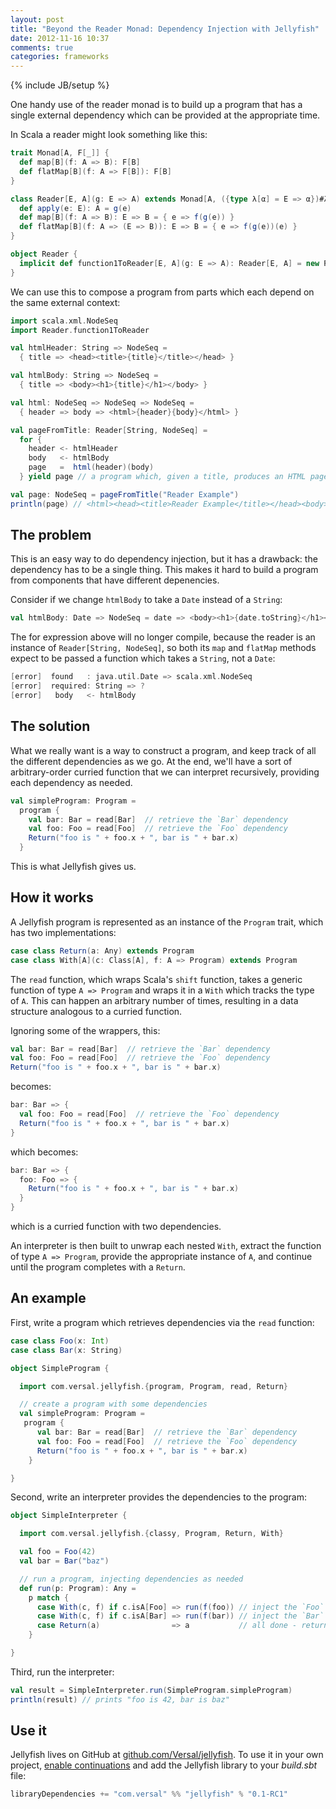 ```yaml
---
layout: post
title: "Beyond the Reader Monad: Dependency Injection with Jellyfish"
date: 2012-11-16 10:37
comments: true
categories: frameworks
---
```


{% include JB/setup %}

One handy use of the reader monad is to build up a program that has a single external dependency which can be provided at the appropriate time.

In Scala a reader might look something like this:

```scala
trait Monad[A, F[_]] {
  def map[B](f: A => B): F[B]
  def flatMap[B](f: A => F[B]): F[B]
}

class Reader[E, A](g: E => A) extends Monad[A, ({type λ[α] = E => α})#λ] {
  def apply(e: E): A = g(e)
  def map[B](f: A => B): E => B = { e => f(g(e)) }
  def flatMap[B](f: A => (E => B)): E => B = { e => f(g(e))(e) }
}

object Reader {
  implicit def function1ToReader[E, A](g: E => A): Reader[E, A] = new Reader(g)
}
```

We can use this to compose a program from parts which each depend on the same external context:

```scala
import scala.xml.NodeSeq
import Reader.function1ToReader

val htmlHeader: String => NodeSeq =
  { title => <head><title>{title}</title></head> }

val htmlBody: String => NodeSeq =
  { title => <body><h1>{title}</h1></body> }

val html: NodeSeq => NodeSeq => NodeSeq =
  { header => body => <html>{header}{body}</html> }

val pageFromTitle: Reader[String, NodeSeq] =
  for {
    header <- htmlHeader
    body   <- htmlBody
    page   =  html(header)(body)
  } yield page // a program which, given a title, produces an HTML page

val page: NodeSeq = pageFromTitle("Reader Example")
println(page) // <html><head><title>Reader Example</title></head><body><h1>Reader Example</h1></body></html>
```

## The problem

This is an easy way to do dependency injection, but it has a drawback: the dependency has to be a single thing.  This makes it hard to build a program from components that have different depenencies.

Consider if we change `htmlBody` to take a `Date` instead of a `String`:

```scala
val htmlBody: Date => NodeSeq = date => <body><h1>{date.toString}</h1></body>
```

The for expression above will no longer compile, because the reader is an instance of `Reader[String, NodeSeq]`, so both its `map` and `flatMap` methods expect to be passed a function which takes a `String`, not a `Date`:

```scala
[error]  found   : java.util.Date => scala.xml.NodeSeq
[error]  required: String => ?
[error]   body   <- htmlBody
```

## The solution

What we really want is a way to construct a program, and keep track of all the different dependencies as we go.  At the end, we'll have a sort of arbitrary-order curried function that we can interpret recursively, providing each dependency as needed.

```scala
val simpleProgram: Program =
  program {
    val bar: Bar = read[Bar]  // retrieve the `Bar` dependency
    val foo: Foo = read[Foo]  // retrieve the `Foo` dependency
    Return("foo is " + foo.x + ", bar is " + bar.x)
  }
```

This is what Jellyfish gives us.

## How it works

A Jellyfish program is represented as an instance of the `Program` trait, which has two implementations:

```scala
case class Return(a: Any) extends Program
case class With[A](c: Class[A], f: A => Program) extends Program
```

The `read` function, which wraps Scala's `shift` function, takes a generic function of type `A => Program` and wraps it in a `With` which tracks the type of `A`.  This can happen an arbitrary number of times, resulting in a data structure analogous to a curried function.

Ignoring some of the wrappers, this:

```scala
val bar: Bar = read[Bar]  // retrieve the `Bar` dependency
val foo: Foo = read[Foo]  // retrieve the `Foo` dependency
Return("foo is " + foo.x + ", bar is " + bar.x)
```

becomes:

```scala
bar: Bar => {
  val foo: Foo = read[Foo]  // retrieve the `Foo` dependency
  Return("foo is " + foo.x + ", bar is " + bar.x)
}
```

which becomes:

```scala
bar: Bar => {
  foo: Foo => {
    Return("foo is " + foo.x + ", bar is " + bar.x)
  }
}
```

which is a curried function with two dependencies.

An interpreter is then built to unwrap each nested `With`, extract the function of type `A => Program`, provide the appropriate instance of `A`, and continue until the program completes with a `Return`.


## An example

First, write a program which retrieves dependencies via the `read` function:

```scala
case class Foo(x: Int)
case class Bar(x: String)

object SimpleProgram {

  import com.versal.jellyfish.{program, Program, read, Return}

  // create a program with some dependencies
  val simpleProgram: Program =
   program {
      val bar: Bar = read[Bar]  // retrieve the `Bar` dependency
      val foo: Foo = read[Foo]  // retrieve the `Foo` dependency
      Return("foo is " + foo.x + ", bar is " + bar.x)
    }

}
```

Second, write an interpreter provides the dependencies to the program:

```scala
object SimpleInterpreter {

  import com.versal.jellyfish.{classy, Program, Return, With}

  val foo = Foo(42)
  val bar = Bar("baz")

  // run a program, injecting dependencies as needed
  def run(p: Program): Any =
    p match {
      case With(c, f) if c.isA[Foo] => run(f(foo)) // inject the `Foo` dependency and continue
      case With(c, f) if c.isA[Bar] => run(f(bar)) // inject the `Bar` dependency and continue
      case Return(a)                => a           // all done - return the result
    }

}
```

Third, run the interpreter:

```scala
val result = SimpleInterpreter.run(SimpleProgram.simpleProgram)
println(result) // prints "foo is 42, bar is baz"
```

## Use it

Jellyfish lives on GitHub at [github.com/Versal/jellyfish](https://github.com/Versal/jellyfish).  To use it in your own project, [enable continuations](http://www.scala-sbt.org/release/docs/Detailed-Topics/Compiler-Plugins.html#continuations-plugin-example) and add the Jellyfish library to your _build.sbt_ file:

```scala
libraryDependencies += "com.versal" %% "jellyfish" % "0.1-RC1"
```
